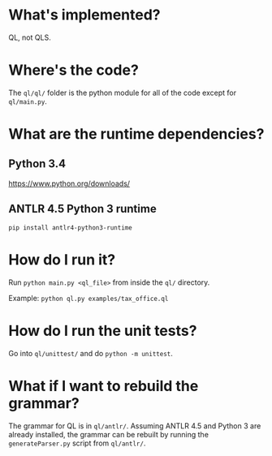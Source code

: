 # What's implemented?
QL, not QLS.

# Where's the code?
The `ql/ql/` folder is the python module for all of the code except for
`ql/main.py`.

# What are the runtime dependencies?
## Python 3.4
https://www.python.org/downloads/

## ANTLR 4.5 Python 3 runtime
`pip install antlr4-python3-runtime`

# How do I run it?
Run `python main.py <ql_file>` from inside the `ql/` directory.

Example: `python ql.py examples/tax_office.ql`

# How do I run the unit tests?
Go into `ql/unittest/` and do `python -m unittest`.

# What if I want to rebuild the grammar?
The grammar for QL is in `ql/antlr/`.
Assuming ANTLR 4.5 and Python 3 are already installed, the grammar can be
rebuilt by running the `generateParser.py` script from `ql/antlr/`.
